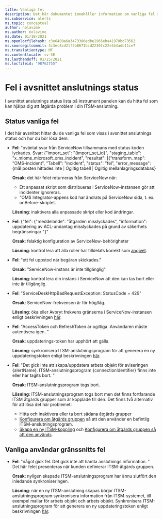 ```yaml
---
title: Vanliga fel
description: Det här dokumentet innehåller information om vanliga fel som finns i instrument panelen
ms.subservice: alerts
ms.topic: conceptual
author: nolavime
ms.author: nolavime
ms.date: 01/18/2021
ms.openlocfilehash: c3e6408a6a3473380edbe2966eba41970bd73562
ms.sourcegitcommit: 3c3ec8cd21f2b0671bcd2230fc22e4b4adb11ce7
ms.translationtype: MT
ms.contentlocale: sv-SE
ms.lasthandoff: 01/25/2021
ms.locfileid: "98762755"
---
```

# <a name="errors-in-the-connector-status-section"></a>Fel i avsnittet anslutnings status

I avsnittet anslutnings status lista på instrument panelen kan du hitta fel som kan hjälpa dig att åtgärda problem i din ITSM-anslutning.

## <a name="status-common-errors"></a>Status vanliga fel

I det här avsnittet hittar du de vanliga fel som visas i avsnittet anslutnings status och hur du bör lösa dem:

* **Fel**: "oväntat svar från ServiceNow tillsammans med status koden lyckades. Svar: {"import_set": "{import_set_id}", "staging_table": "x_mioms_microsoft_oms_incident", "resultat": [{"transform_map": "OMS-incident", "Tabell": "incident", "status": "fel", "error_message": {mål posten hittades inte | Ogiltig tabell | Ogiltig mellanlagringsdatabas}

    **Orsak**: det här felet returneras från ServiceNow när:
  * Ett anpassat skript som distribueras i ServiceNow-instansen gör att incidenter ignoreras.
  * "OMS Integrator-appens kod har ändrats på ServiceNow sida, t. ex. onBefore-skriptet.

  **Lösning**: inaktivera alla anpassade skript eller kod ändringar.

* **Fel**: {"fel": {"meddelande": "åtgärden misslyckades", "information": uppdatering av ACL-undantag misslyckades på grund av säkerhets begränsningar "}"

    **Orsak**: felaktig konfiguration av ServiceNow-behörigheter

    **Lösning**: kontrol lera att alla roller har tilldelats korrekt som [angivet](itsmc-connections-servicenow.md#install-the-user-app-and-create-the-user-role).

* **Fel**: "ett fel uppstod när begäran skickades."

    **Orsak**: "ServiceNow-instans är inte tillgänglig"

    **Lösning**: kontrol lera din instans i ServiceNow att den kan tas bort eller inte är tillgänglig.

* **Fel**: "ServiceDeskHttpBadRequestException: StatusCode = 429"

    **Orsak**: ServiceNow-frekvensen är för hög/låg.

    **Lösning**: öka eller Avbryt frekvens gränserna i ServiceNow-instansen enligt beskrivningen [här](https://docs.servicenow.com/bundle/london-application-development/page/integrate/inbound-rest/task/investigate-rate-limit-violations.html).

* **Fel**: "AccessToken och RefreshToken är ogiltiga. Användaren måste autentisera igen. "

    **Orsak**: uppdaterings-token har upphört att gälla.

    **Lösning**: synkronisera ITSM-anslutningsprogram för att generera en ny uppdateringstoken enligt beskrivningen [här](./itsmc-resync-servicenow.md).

* **Fel**: "Det gick inte att skapa/uppdatera arbets objekt för aviseringen {alertName}. ITSM-anslutningsprogram {connectionIdentifier} finns inte eller har tagits bort. "

    **Orsak**: ITSM-anslutningsprogram togs bort.

    **Lösning**: ITSM-anslutningsprogram togs bort men det finns fortfarande ITSM åtgärds grupper som är kopplade till den. Det finns två alternativ för att lösa det här problemet:
  * Hitta och inaktivera eller ta bort sådana åtgärds grupper
  * [Konfigurera om åtgärds gruppen](./itsmc-definition.md#create-itsm-work-items-from-azure-alerts) så att den använder en befintlig ITSM-anslutningsprogram.
  * [Skapa en ny ITSM-koppling](./itsmc-definition.md#create-an-itsm-connection) och [Konfigurera om åtgärds gruppen så att den används](itsmc-definition.md#create-itsm-work-items-from-azure-alerts).

## <a name="ui-common-errors"></a>Vanliga användar gränssnitts fel

* **Fel**: "något gick fel. Det gick inte att hämta anslutnings information. " Det här felet presenteras när kunden definierar ITSM-åtgärds gruppen.

    **Orsak**: nyligen skapade ITSM-anslutningsprogram har ännu slutfört den inledande synkroniseringen.

    **Lösning**: när en ny ITSM-anslutning skapas börjar ITSM-anslutningsprogram synkronisera information från ITSM-systemet, till exempel mallar för arbets objekt och arbets objekt. Synkronisera ITSM-anslutningsprogram för att generera en ny uppdateringstoken enligt beskrivningen [här](./itsmc-resync-servicenow.md).
